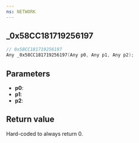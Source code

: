 ```yaml
---
ns: NETWORK
---
```

## _0x58CC181719256197

```c
// 0x58CC181719256197
Any _0x58CC181719256197(Any p0, Any p1, Any p2);
```

## Parameters
* **p0**: 
* **p1**: 
* **p2**: 

## Return value
Hard-coded to always return 0.